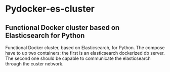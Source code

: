 # Pydocker-es-cluster

## Functional Docker cluster based on Elasticsearch for Python

Functional Docker cluster, based on Elasticsearch, for Python. The compose have 
to up two containers: the first is an elasticsearch dockerized db server. 
The second one should be capable to communicate the elasticsearch through the 
custer network.
